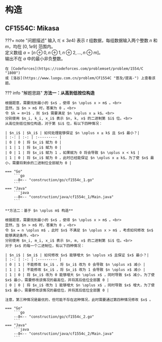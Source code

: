 # 构造

## CF1554C: Mikasa

???+ note "问题描述"
    输入 $t(≤3e4)$ 表示 $t$ 组数据，每组数据输入两个整数 $n$ 和 $m$，均在 $[0, 1e9]$ 范围内。<br>
    定义数组 $a = [n \oplus 0, n \oplus 1, n \oplus 2, ..., n \oplus m]$。<br>输出不在 $a$ 中的最小非负整数。

    在 [Codeforces](https://codeforces.com/problemset/problem/1554/C "1800")
    或 [洛谷](https://www.luogu.com.cn/problem/CF1554C "普及/提高-") 上查看该题。

??? info "解题思路"
    **方法一：从高到低按位构造**
    
    根据题意，需要找到最小的 $x$ ，使得 $n \oplus x > m$ 。<br>
    显然，当 $n > m$ 时，答案为 0 。<br>
    令 $k = m+1$ ，则 $x$ 需要满足 $n \oplus x ≥ k$。<br>
    分别使用 $n_i, k_i, x_i$ 表示 $n, k, x$ 的二进制第 $i$ 位。<br>
    从高位到低位按位构造，对于第 $i$ 位，有以下四种情况：
    
    | $n_i$ | $k_i$ | 如何处理能够保证 $n \oplus x ≥ k$ 且 $x$ 最小？|
    | :-: | :-: | :--------- |
    | 0 | 0 | 将 $x_i$ 赋为 0 |
    | 1 | 1 | 将 $x_i$ 赋为 0 |
    | 0 | 1 | 将 $x_i$ 赋为 1 ，如果赋为 0 将会导致 $n \oplus x < k$ |
    | 1 | 0 | 将 $x_i$ 赋为 0 ，此时已经能保证 $n \oplus x ≥ k$，为了使 $x$ 最小，需要将剩余的二进制位全部赋为 0 |

    === "Go"
        ```go
        --8<-- "construction/go/cf1554c_1.go"
        ```
    === "Java"
        ```java
        --8<-- "construction/java/cf1554c_1/Main.java"
        ```

    **方法二：基于 $n \oplus m$ 构造**
    
    根据题意，需要找到最小的 $x$ ，使得 $n \oplus x > m$ 。<br>
    显然，当 $n > m$ 时，答案为 0 。<br>
    令 $x = n \oplus m$ ，此时 $x$ 不满足 $n \oplus x > m$ ，考虑如何修改 $x$ 能够满足条件。<br>
    分别使用 $n_i, m_i, x_i$ 表示 $n, m, x$ 的二进制第 $i$ 位。<br>
    对于 $x$ 的每一个二进制位，有以下四种情况：

    | $n_i$ | $m_i$ | 如何修改 $x$ 能够增大 $n \oplus x$ 且保证 $x$ 最小？|
    | :-: | :-: | :--------- |
    | 0 | 1 | 不能修改 $x_i$ ，将 $x_i$ 改为 0 会导致 $n \oplus x$ 减小 |
    | 1 | 1 | 不能修改 $x_i$ ，将 $x_i$ 改为 1 会导致 $n \oplus x$ 减小 |
    | 1 | 0 | 将 $x_i$ 改为 0 能够增大 $n \oplus x$ ，同时导致 $x$ 减小，为了使 $x$ 最小，需要修改该情况的最高位，并将其后低位全部置 0 |
    | 0 | 0 | 将 $x_i$ 改为 1 能够增大 $n \oplus x$ ，同时导致 $x$ 增大，为了使 $x$ 最小，需要修改该情况的最低位，并将其后低位全部置 0 |

    注意，第三种情况是最优的，但可能不存在这种情况，此时需要通过第四种情况修改 $x$ 。

    === "Go"
        ```go
        --8<-- "construction/go/cf1554c_2.go"
        ```
    === "Java"
        ```java
        --8<-- "construction/java/cf1554c_2/Main.java"
        ```
